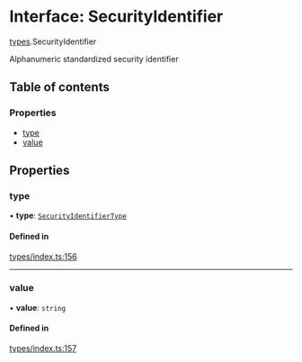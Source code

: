 # Interface: SecurityIdentifier

[types](../wiki/types).SecurityIdentifier

Alphanumeric standardized security identifier

## Table of contents

### Properties

- [type](../wiki/types.SecurityIdentifier#type)
- [value](../wiki/types.SecurityIdentifier#value)

## Properties

### type

• **type**: [`SecurityIdentifierType`](../wiki/types.SecurityIdentifierType)

#### Defined in

[types/index.ts:156](https://github.com/PolymeshAssociation/polymesh-sdk/blob/2d3ac2ae/src/types/index.ts#L156)

___

### value

• **value**: `string`

#### Defined in

[types/index.ts:157](https://github.com/PolymeshAssociation/polymesh-sdk/blob/2d3ac2ae/src/types/index.ts#L157)
